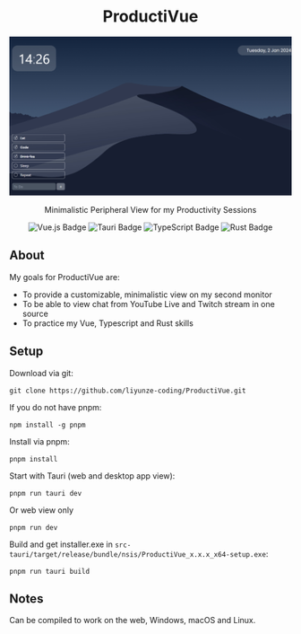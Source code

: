 <center>

# ProductiVue

![ProductiVue](public\ProductiVue.jpg)

Minimalistic Peripheral View for my Productivity Sessions

![Vue.js Badge](https://img.shields.io/badge/Vue.js-4FC08D?logo=vuedotjs&logoColor=fff&style=for-the-badge)
![Tauri Badge](https://img.shields.io/badge/Tauri-24C8D8?logo=tauri&logoColor=fff&style=for-the-badge)
![TypeScript Badge](https://img.shields.io/badge/TypeScript-3178C6?logo=typescript&logoColor=fff&style=for-the-badge)
![Rust Badge](https://img.shields.io/badge/Rust-000?logo=rust&logoColor=fff&style=for-the-badge)

</center>

## About

My goals for ProductiVue are:

- To provide a customizable, minimalistic view on my second monitor
- To be able to view chat from YouTube Live and Twitch stream in one source
- To practice my Vue, Typescript and Rust skills

## Setup

Download via git:

```
git clone https://github.com/liyunze-coding/ProductiVue.git
```

If you do not have pnpm:

```
npm install -g pnpm
```

Install via pnpm:

```
pnpm install
```

Start with Tauri (web and desktop app view):

```
pnpm run tauri dev
```

Or web view only

```
pnpm run dev
```

Build and get installer.exe in `src-tauri/target/release/bundle/nsis/ProductiVue_x.x.x_x64-setup.exe`:

```
pnpm run tauri build
```

## Notes

Can be compiled to work on the web, Windows, macOS and Linux.

